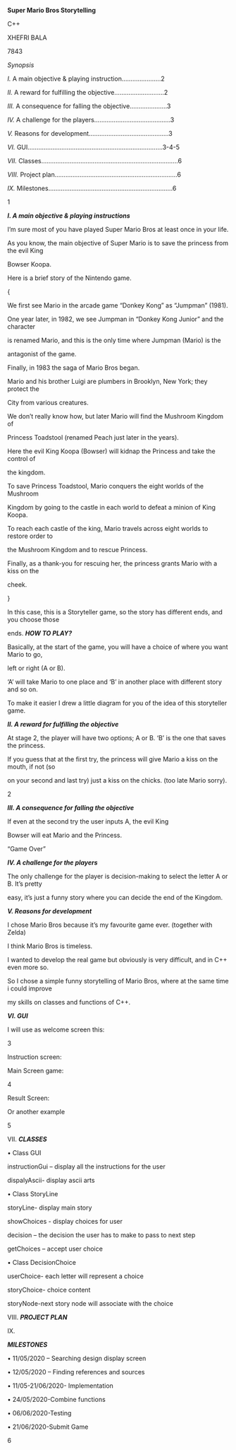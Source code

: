 **Super Mario Bros Storytelling**


C++

XHEFRI BALA

7843





*Synopsis*

*I.* A main objective & playing instruction.….……….…….2

*II.* A reward for fulfilling the objective……………………….2

*III.* A consequence for falling the objective…………………3

*IV.* A challenge for the players…………………………………….3

*V.* Reasons for development………………………………………3

*VI.* GUI………………………………………………………………….3-4-5

*VII.* Classes…………………………………………………………………..6

*VIII.* Project plan……………………………………………………………6

*IX.* Milestones…………………………………………………………….6

1





***I. A main objective & playing instructions***

I’m sure most of you have played Super Mario Bros at least once in your life.

As you know, the main objective of Super Mario is to save the princess from the evil King

Bowser Koopa.

Here is a brief story of the Nintendo game.

{

We first see Mario in the arcade game “Donkey Kong” as “Jumpman” (1981).

One year later, in 1982, we see Jumpman in “Donkey Kong Junior” and the character

is renamed Mario, and this is the only time where Jumpman (Mario) is the

antagonist of the game.

Finally, in 1983 the saga of Mario Bros began.

Mario and his brother Luigi are plumbers in Brooklyn, New York; they protect the

City from various creatures.

We don’t really know how, but later Mario will find the Mushroom Kingdom of

Princess Toadstool (renamed Peach just later in the years).

Here the evil King Koopa (Bowser) will kidnap the Princess and take the control of

the kingdom.

To save Princess Toadstool, Mario conquers the eight worlds of the Mushroom

Kingdom by going to the castle in each world to defeat a minion of King Koopa.

To reach each castle of the king, Mario travels across eight worlds to restore order to

the Mushroom Kingdom and to rescue Princess.

Finally, as a thank-you for rescuing her, the princess grants Mario with a kiss on the

cheek.

}

In this case, this is a Storyteller game, so the story has different ends, and you choose those

ends. ***HOW TO PLAY?***

Basically, at the start of the game, you will have a choice of where you want Mario to go,

left or right (A or B).

‘A’ will take Mario to one place and ‘B’ in another place with different story and so on.

To make it easier I drew a little diagram for you of the idea of this storyteller game.

***II. A reward for fulfilling the objective***

At stage 2, the player will have two options; A or B. ‘B’ is the one that saves the princess.

If you guess that at the first try, the princess will give Mario a kiss on the mouth, if not (so

on your second and last try) just a kiss on the chicks. (too late Mario sorry).

2





***III. A consequence for falling the objective***

If even at the second try the user inputs A, the evil King

Bowser will eat Mario and the Princess.

“Game Over”

***IV. A challenge for the players***

The only challenge for the player is decision-making to select the letter A or B. It’s pretty

easy, it’s just a funny story where you can decide the end of the Kingdom.

***V. Reasons for development***

I chose Mario Bros because it’s my favourite game ever. (together with Zelda)

I think Mario Bros is timeless.

I wanted to develop the real game but obviously is very difficult, and in C++ even more so.

So I chose a simple funny storytelling of Mario Bros, where at the same time i could improve

my skills on classes and functions of C++.

***VI. GUI***

I will use as welcome screen this:

3





Instruction screen:

Main Screen game:

4





Result Screen:

Or another example

5





VII. ***CLASSES***

• Class GUI

instructionGui – display all the instructions for the user

dispalyAscii- display ascii arts

• Class StoryLine

storyLine- display main story

showChoices - display choices for user

decision – the decision the user has to make to pass to next step

getChoices – accept user choice

• Class DecisionChoice

userChoice- each letter will represent a choice

storyChoice- choice content

storyNode-next story node will associate with the choice

VIII. ***PROJECT PLAN***

IX.

***MILESTONES***

• 11/05/2020 – Searching design display screen

• 12/05/2020 – Finding references and sources

• 11/05-21/06/2020- Implementation

• 24/05/2020-Combine functions

• 06/06/2020-Testing

• 21/06/2020-Submit Game

6


